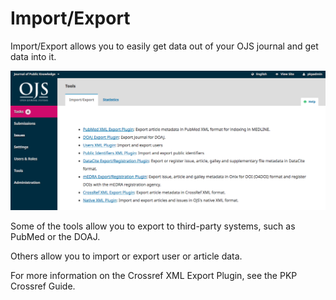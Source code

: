 # Import/Export

Import/Export allows you to easily get data out of your OJS journal and get data into it.

![](learning-ojs-3-tools-import-export.png)

Some of the tools allow you to export to third-party systems, such as PubMed or the DOAJ.

Others allow you to import or export user or article data.

For more information on the Crossref XML Export Plugin, see the PKP Crossref Guide.
